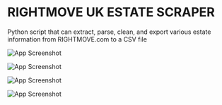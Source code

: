 
# RIGHTMOVE UK ESTATE SCRAPER

Python script that can extract, parse, clean, and export various estate information from RIGHTMOVE.com to a CSV file




![App Screenshot](https://media.licdn.com/dms/image/D4E22AQFTSbmzdeSSaA/feedshare-shrink_2048_1536/0/1703014685605?e=1714608000&v=beta&t=J-7Qa1x_4jUKBeC5FUNF6WeNmAm87mGmAPka-PG46YM)

![App Screenshot](https://media.licdn.com/dms/image/D4E22AQEJ8ZZ8YB_ljw/feedshare-shrink_2048_1536/0/1703014685600?e=1714608000&v=beta&t=ZRwqKxjx02-WXNUr5f44rou3y1fJMHrTnWkji6v0bkA)


![App Screenshot](https://media.licdn.com/dms/image/D4E22AQFeJIRT7eWZkQ/feedshare-shrink_2048_1536/0/1703014687121?e=1714608000&v=beta&t=r8Q7LbyK-yXUTK1z14LOcW1kBzhGvKMghUFUhvGgJvk)


![App Screenshot](https://media.licdn.com/dms/image/D4E22AQHLDdvO_gQfvA/feedshare-shrink_2048_1536/0/1703014685190?e=1714608000&v=beta&t=d9gYtUPgMIvZWW4SAUhCoXbWjEyVY15b3JU5U74fgWA)

